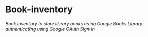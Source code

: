 ﻿# Book-inventory
###### Book Inventory to store library books using Google Books Library authenticating using Google OAuth Sign In
